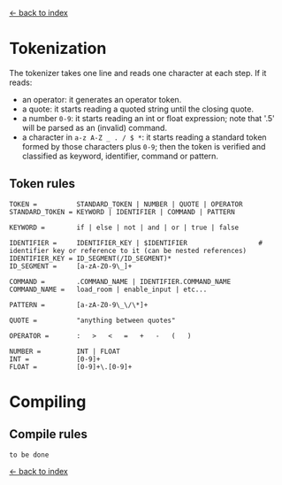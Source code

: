 
[<- back to index](index.md)

# Tokenization

The tokenizer takes one line and reads one character at each step. If it reads:

 - an operator: it generates an operator token.
 - a quote: it starts reading a quoted string until the closing quote.
 - a number `0-9`: it starts reading an int or float expression; note that '.5' will be parsed as an (invalid) command.
 - a character in `a-z A-Z _ . / $ *`: it starts reading a standard token formed by those characters plus `0-9`;
 then the token is verified and classified as keyword, identifier, command or pattern.


## Token rules

```
TOKEN =          STANDARD_TOKEN | NUMBER | QUOTE | OPERATOR
STANDARD_TOKEN = KEYWORD | IDENTIFIER | COMMAND | PATTERN

KEYWORD =        if | else | not | and | or | true | false

IDENTIFIER =     IDENTIFIER_KEY | $IDENTIFIER                  # identifier key or reference to it (can be nested references)
IDENTIFIER_KEY = ID_SEGMENT(/ID_SEGMENT)*
ID_SEGMENT =     [a-zA-Z0-9\_]+

COMMAND =        .COMMAND_NAME | IDENTIFIER.COMMAND_NAME
COMMAND_NAME =   load_room | enable_input | etc...

PATTERN =        [a-zA-Z0-9\_\/\*]+

QUOTE =          "anything between quotes"

OPERATOR =       :   >   <   =   +   -   (   )

NUMBER =         INT | FLOAT
INT =            [0-9]+
FLOAT =          [0-9]+\.[0-9]+
```

# Compiling

## Compile rules

```
to be done
```


[<- back to index](index.md)